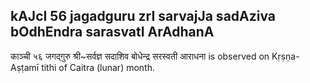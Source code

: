 ## kAJcI 56 jagadguru zrI sarvajJa sadAziva bOdhEndra sarasvatI ArAdhanA

काञ्ची ५६ जगद्गुरु श्री~सर्वज्ञ सदाशिव बोधेन्द्र सरस्वती आराधना is observed on Kṛṣṇa-Aṣṭamī tithi of Caitra (lunar) month.



